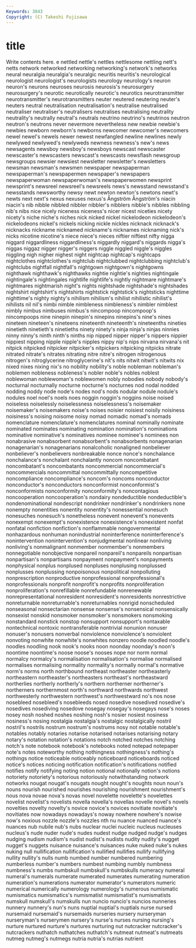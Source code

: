 ```yaml
---
Keywords: 3843 
Copyright: (C) Takeshi Fujisawa
---
```


# title

Write contents here.
e nettled nettle's nettles nettlesome
nettling nett's netts network networked networking networking's network's networks neural
neuralgia neuralgia's neuralgic neuritis neuritis's neurological neurologist neurologist's neurologists neurology
neurology's neuron neuron's neurons neuroses neurosis neurosis's neurosurgery neurosurgery's neurotic
neurotically neurotic's neurotics neurotransmitter neurotransmitter's neurotransmitters neuter neutered neutering neuter's
neuters neutral neutralisation neutralisation's neutralise neutralised neutraliser neutraliser's neutralisers neutralises
neutralising neutrality neutrality's neutrally neutral's neutrals neutrino neutrino's neutrinos neutron
neutron's neutrons never nevermore nevertheless new newbie newbie's newbies newborn
newborn's newborns newcomer newcomer's newcomers newel newel's newels newer newest
newfangled newline newlines newly newlywed newlywed's newlyweds newness newness's new's
news newsagents newsboy newsboy's newsboys newscast newscaster newscaster's newscasters newscast's
newscasts newsflash newsgroup newsgroups newsier newsiest newsletter newsletter's newsletters newsman
newsman's newsmen newspaper newspaperman newspaperman's newspapermen newspaper's newspapers newspaperwoman newspaperwoman's
newspaperwomen newsprint newsprint's newsreel newsreel's newsreels news's newsstand newsstand's newsstands
newsworthy newsy newt newton newton's newtons newt's newts next next's
nexus nexuses nexus's Ångström Ångström's niacin niacin's nib nibble nibbled
nibbler nibbler's nibblers nibble's nibbles nibbling nib's nibs nice nicely
niceness niceness's nicer nicest niceties nicety nicety's niche niche's niches
nick nicked nickel nickelodeon nickelodeon's nickelodeons nickel's nickels nicking nickle
nickles nicknack nicknack's nicknacks nickname nicknamed nickname's nicknames nicknaming nick's
nicks nicotine nicotine's niece niece's nieces niftier niftiest nifty nigga
niggard niggardliness niggardliness's niggardly niggard's niggards nigga's niggas niggaz nigger
nigger's niggers niggle niggled niggle's niggles niggling nigh nigher nighest
night nightcap nightcap's nightcaps nightclothes nightclothes's nightclub nightclubbed nightclubbing nightclub's
nightclubs nightfall nightfall's nightgown nightgown's nightgowns nighthawk nighthawk's nighthawks nightie
nightie's nighties nightingale nightingale's nightingales nightlife nightlife's nightly nightmare nightmare's
nightmares nightmarish night's nights nightshade nightshade's nightshades nightshirt nightshirt's nightshirts
nightstick nightstick's nightsticks nighttime nighttime's nighty nighty's nihilism nihilism's nihilist
nihilistic nihilist's nihilists nil nil's nimbi nimble nimbleness nimbleness's nimbler
nimblest nimbly nimbus nimbuses nimbus's nincompoop nincompoop's nincompoops nine ninepin
ninepin's ninepins ninepins's nine's nines nineteen nineteen's nineteens nineteenth nineteenth's
nineteenths nineties ninetieth ninetieth's ninetieths ninety ninety's ninja ninja's ninjas
ninnies ninny ninny's ninth ninth's ninths nip nipped nipper nipper's
nippers nippier nippiest nipping nipple nipple's nipples nippy nip's nips
nirvana nirvana's nit nitpick nitpicked nitpicker nitpicker's nitpickers nitpicking nitpicks
nitrate nitrated nitrate's nitrates nitrating nitre nitre's nitrogen nitrogenous nitrogen's
nitroglycerine nitroglycerine's nit's nits nitwit nitwit's nitwits nix nixed nixes
nixing nix's no nobility nobility's noble nobleman nobleman's noblemen nobleness
nobleness's nobler noble's nobles noblest noblewoman noblewoman's noblewomen nobly nobodies
nobody nobody's nocturnal nocturnally nocturne nocturne's nocturnes nod nodal nodded
nodding noddy node node's nodes nod's nods nodular nodule nodule's
nodules noel noel's noels noes noggin noggin's noggins noise noised
noiseless noiselessly noiselessness noiselessness's noisemaker noisemaker's noisemakers noise's noises noisier
noisiest noisily noisiness noisiness's noising noisome noisy nomad nomadic nomad's
nomads nomenclature nomenclature's nomenclatures nominal nominally nominate nominated nominates nominating
nomination nomination's nominations nominative nominative's nominatives nominee nominee's nominees non
nonabrasive nonabsorbent nonabsorbent's nonabsorbents nonagenarian nonagenarian's nonagenarians nonalcoholic nonaligned nonbeliever
nonbeliever's nonbelievers nonbreakable nonce nonce's nonchalance nonchalance's nonchalant nonchalantly noncom
noncombatant noncombatant's noncombatants noncommercial noncommercial's noncommercials noncommittal noncommittally noncompetitive noncompliance
noncompliance's noncom's noncoms nonconductor nonconductor's nonconductors nonconformist nonconformist's nonconformists nonconformity
nonconformity's noncontagious noncooperation noncooperation's nondairy nondeductible nondeductible's nondenominational nondescript nondrinker
nondrinker's nondrinkers none nonempty nonentities nonentity nonentity's nonessential nonesuch nonesuches
nonesuch's nonetheless nonevent nonevent's nonevents nonexempt nonexempt's nonexistence nonexistence's nonexistent
nonfat nonfatal nonfiction nonfiction's nonflammable nongovernmental nonhazardous nonhuman nonindustrial noninterference
noninterference's nonintervention nonintervention's nonjudgmental nonlinear nonliving nonliving's nonmalignant nonmember nonmember's
nonmembers nonnegotiable nonobjective nonpareil nonpareil's nonpareils nonpartisan nonpartisan's nonpartisans nonpayment
nonpayment's nonpayments nonphysical nonplus nonplused nonpluses nonplusing nonplussed nonplusses nonplussing
nonpoisonous nonpolitical nonpolluting nonprescription nonproductive nonprofessional nonprofessional's nonprofessionals nonprofit nonprofit's
nonprofits nonproliferation nonproliferation's nonrefillable nonrefundable nonrenewable nonrepresentational nonresident nonresident's nonresidents
nonrestrictive nonreturnable nonreturnable's nonreturnables nonrigid nonscheduled nonseasonal nonsectarian nonsense nonsense's
nonsensical nonsensically nonsexist nonskid nonsmoker nonsmoker's nonsmokers nonsmoking nonstandard nonstick
nonstop nonsupport nonsupport's nontaxable nontechnical nontoxic nontransferable nontrivial nonunion nonuser
nonuser's nonusers nonverbal nonviolence nonviolence's nonviolent nonvoting nonwhite nonwhite's nonwhites
nonzero noodle noodled noodle's noodles noodling nook nook's nooks noon
noonday noonday's noon's noontime noontime's noose noose's nooses nope nor
norm normal normalcy normalcy's normalisation normalisation's normalise normalised normalises normalising
normality normality's normally normal's normative norm's norms north northbound northeast
northeaster northeasterly northeastern northeaster's northeasters northeast's northeastward northerlies northerly northerly's
northern northerner northerner's northerners northernmost north's northward northwards northwest northwesterly
northwestern northwest's northwestward no's nos nose nosebleed nosebleed's nosebleeds nosed
nosedive nosedived nosedive's nosedives nosediving nosedove nosegay nosegay's nosegays nose's
noses nosey nosh noshed noshes noshing nosh's nosier nosiest nosiness
nosiness's nosing nostalgia nostalgia's nostalgic nostalgically nostril nostril's nostrils nostrum
nostrum's nostrums nosy not notable notable's notables notably notaries notarise
notarised notarises notarising notary notary's notation notation's notations notch notched
notches notching notch's note notebook notebook's notebooks noted notepad notepaper
note's notes noteworthy nothing nothingness nothingness's nothing's nothings notice noticeable
noticeably noticeboard noticeboards noticed notice's notices noticing notification notification's notifications
notified notifies notify notifying noting notion notional notionally notion's notions
notoriety notoriety's notorious notoriously notwithstanding notwork notworks nougat nougat's nougats
nought nought's noughts noun noun's nouns nourish nourished nourishes nourishing
nourishment nourishment's nous nova novae nova's novas novel novelette novelette's
novelettes novelist novelist's novelists novella novella's novellas novelle novel's novels
novelties novelty novelty's novice novice's novices novitiate novitiate's novitiates now
nowadays nowadays's noway nowhere nowhere's nowise now's noxious nozzle nozzle's
nozzles nth nu nuance nuanced nuance's nuances nub nubile nub's
nubs nuclear nuclei nucleic nucleus nucleuses nucleus's nude nuder nude's
nudes nudest nudge nudged nudge's nudges nudging nudism nudism's nudist
nudist's nudists nudity nudity's nugget nugget's nuggets nuisance nuisance's nuisances
nuke nuked nuke's nukes nuking null nullification nullification's nullified nullifies
nullify nullifying nullity nullity's nulls numb numbed number numbered numbering
numberless number's numbers numbest numbing numbly numbness numbness's numbs numbskull
numbskull's numbskulls numeracy numeral numeral's numerals numerate numerated numerates numerating
numeration numeration's numerations numerator numerator's numerators numeric numerical numerically numerology
numerology's numerous numismatic numismatics numismatics's numismatist numismatist's numismatists numskull numskull's
numskulls nun nuncio nuncio's nuncios nunneries nunnery nunnery's nun's nuns
nuptial nuptial's nuptials nurse nursed nursemaid nursemaid's nursemaids nurseries nursery
nurseryman nurseryman's nurserymen nursery's nurse's nurses nursing nursing's nurture nurtured
nurture's nurtures nurturing nut nutcracker nutcracker's nutcrackers nuthatch nuthatches nuthatch's
nutmeat nutmeat's nutmeats nutmeg nutmeg's nutmegs nutria nutria's nutrias nutrient
